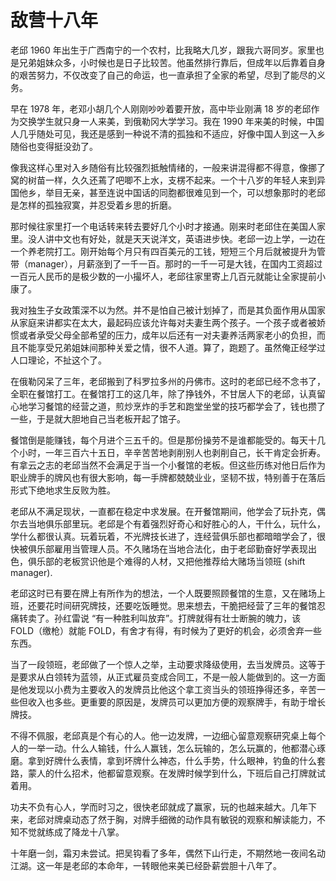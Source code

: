 # 敌营十八年

老邱 1960 年出生于广西南宁的一个农村，比我略大几岁，跟我六哥同岁。家里也是兄弟姐妹众多，小时候也是日子比较苦。他虽然排行靠后，但成年以后靠着自身的艰苦努力，不仅改变了自己的命运，也一直承担了全家的希望，尽到了能尽的义务。
 
早在 1978 年，老邓小胡几个人刚刚吵吵着要开放，高中毕业刚满 18 岁的老邱作为交换学生就只身一人来美，到俄勒冈大学学习。我在 1990 年来美的时候，中国人几乎随处可见，我还是感到一种说不清的孤独和不适应，好像中国人到这一入乡随俗也变得挺没劲了。

像我这样心里对入乡随俗有比较强烈抵触情绪的，一般来讲混得都不得意，像挪了窝的树苗一样，久久还蔫了吧唧不上水，支楞不起来。一个十八岁的年轻人来到异国他乡，举目无亲，甚至连说中国话的同胞都很难见到一个，可以想象那时的老邱是怎样的孤独寂寞，并忍受着乡思的折磨。

那时候往家里打一个电话转来转去要好几个小时才接通。刚来时老邱住在美国人家里。没人讲中文也有好处，就是天天说洋文，英语进步快。老邱一边上学，一边在一个养老院打工。刚开始每个月只有四百美元的工钱，短短三个月后就被提升为管带（manager），月薪涨到了一千一百。那时的一千一可是大钱，在国内工资超过一百元人民币的是极少数的一小撮坏人，老邱往家里寄上几百元就能让全家提前小康了。

我对独生子女政策深不以为然。并不是怕自己被计划掉了，而是其负面作用从国家从家庭来讲都实在太大，最起码应该允许每对夫妻生两个孩子。一个孩子或者被娇惯或者承受父母全部希望的压力，成年以后还有一对夫妻养活两家老小的负担，而且不能享受兄弟姐妹间那种关爱之情，很不人道。算了，跑题了。虽然俺正经学过人口理论，不扯这个了。
 
在俄勒冈呆了三年，老邱搬到了科罗拉多州的丹佛市。这时的老邱已经不念书了，全职在餐馆打工。在餐馆打工的这几年，除了挣钱外，不甘居人下的老邱，认真留心地学习餐馆的经营之道，煎炒烹炸的手艺和跑堂坐堂的技巧都学会了，钱也攒了一些，于是就大胆地自己当老板开起了馆子。

餐馆倒是能赚钱，每个月进个三五千的。但是那份操劳不是谁都能受的。每天十几个小时，一年三百六十五日，辛辛苦苦地剥削别人也剥削自己，长干肯定会折寿。有拿云之志的老邱当然不会满足于当一个小餐馆的老板。但这些历练对他日后作为职业牌手的牌风也有很大影响，每一手牌都兢兢业业，坚韧不拔，特别善于在落后形式下绝地求生反败为胜。

老邱从不满足现状，一直都在稳定中求发展。在开餐馆期间，他学会了玩扑克，偶尔去当地俱乐部里玩。老邱是个有着强烈好奇心和好胜心的人，干什么，玩什么，学什么都很认真。玩着玩着，不光牌技长进了，连经营俱乐部也都暗暗学会了，很快被俱乐部雇用当管理人员。不久赌场在当地合法化，由于老邱勤奋好学表现出色，俱乐部的老板赏识他是个难得的人材，又把他推荐给大赌场当领班 (shift manager). 

老邱这时已有要在牌上有所作为的想法，一个人既要照顾餐馆的生意，又在赌场上班，还要花时间研究牌技，还要吃饭睡觉。思来想去，干脆把经营了三年的餐馆忍痛转卖了。孙红雷说 “有一种胜利叫放弃”。打牌就得有壮士断腕的魄力，该 FOLD（缴枪）就能 FOLD，有舍才有得，有时候为了更好的机会，必须舍弃一些东西。

当了一段领班，老邱做了一个惊人之举，主动要求降级使用，去当发牌员。这等于是要求从白领转为蓝领，从正式雇员变成合同工，不是一般人能做到的。这一方面是他发现以小费为主要收入的发牌员比他这个拿工资当头的领班挣得还多，辛苦一些但收入也多些。更重要的原因是，发牌员可以更加方便的观察牌手，有助于增长牌技。

不得不佩服，老邱真是个有心的人。他一边发牌，一边细心留意观察研究桌上每个人的一举一动。什么人输钱，什么人赢钱，怎么玩输的，怎么玩赢的，他都潜心琢磨。拿到好牌什么表情，拿到坏牌什么神态，什么手势，什么眼神，钓鱼的什么套路，蒙人的什么招术，他都留意观察。在发牌时候学到什么，下班后自己打牌就试着用。

功夫不负有心人，学而时习之，很快老邱就成了赢家，玩的也越来越大。几年下来，老邱对牌桌动态了然于胸，对牌手细微的动作具有敏锐的观察和解读能力，不知不觉就练成了降龙十八掌。

十年磨一剑，霜刃未尝试。把吴钩看了多年，偶然下山行走，不期然地一夜间名动江湖。这一年是老邱的本命年，一转眼他来美已经卧薪尝胆十八年了。
